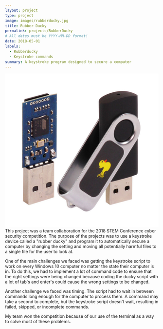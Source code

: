 ```yaml
---
layout: project
type: project
image: images/rubberducky.jpg
title: Rubber Ducky
permalink: projects/RubberDucky
# All dates must be YYYY-MM-DD format!
date: 2018-05-01
labels:
  - Rubberducky
  - Keystroke commands
summary: A keystroke program designed to secure a computer
---
```


<img class="ui medium right floated rounded image" src="../images/rubberducky.jpg">
This project was a team collaboration for the 2018 STEM Conference cyber security competition. The purpose of the projects was to use a keystroke device called a "rubber ducky" and program it to automatically secure a computer by changing the setting and moving all potentially harmful files to a single file for the user to look at. 

One of the main challenges we faced was getting the keystroke script to work on every Windows 10 computer no matter the state their computer is in. To do this, we had to implement a lot of command code to ensure that the right settings were being changed because coding the ducky script with a lot of tab's and enter's could cause the wrong settings to be changed. 

Another challenge we faced was timing. The script had to wait in between commands long enough for the computer to process them. A command may take a second to complete, but the keystroke script doesn't wait, resulting in failed, skipped, or incomplete commands.

My team won the competition because of our use of the terminal as a way to solve most of these problems.

